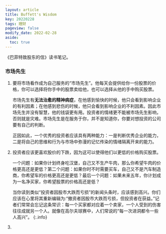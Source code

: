 ```yaml
---
layout: article
title: Buffett's Wisdom
key: 20220228
tags: 理财
pageview: false
modify_date: 2022-02-28
aside:
  toc: true
---
```


《巴菲特致股东的信》读书笔记。

<!--more-->

### 市场先生

1. 要将市场看作成为自己服务的“市场先生”。他每天会提供给你一份股票的价格，你可以选择将你手中的股票卖给他，也可以选择从他的手中购买股票。

   市场先生有**无法治愈的精神病症**，在他感到愉快的时候，他只会看到影响企业的有利因素；在他感到悲伤的时候，他只会看到影响企业的不利因素。因此市场先生并没有智慧，他的钱袋更有用。投资者的情绪更不能被市场先生影响，否则就是灾难。市场先生是在服务于你，并不是知道你，你要对想投资的公司要有自己的判断。

   正因如此，一个优秀的投资者应该具有两种能力：一是判断优秀企业的能力，二是将自己的思维和行为与市场中弥漫的记忆传染的情绪隔离开来的能力。

2. 投资者应该更喜欢股价的下跌，因为这可以使得他们以更低的价格购买股票。

   一个问题：如果你计划终身吃汉堡，自己又不生产牛肉，那么你希望牛肉的价格更高还是更低？第二个问题：如果你时不时需要买车，自己又不是汽车制造商，你希望车的价格更高还是更低？最后一个问题：如果未来五年，你计划成为一名净买家，你希望股票的价格高还是低？

   当你读到类似“投资者因股市大跌而亏损”的新闻头条时，应该感到高兴。你们应该在心里将其重新编辑为:“撤资者因股市大跌而亏损，但投资者在获益。”记者们常常会忘记这条常识：每一个买家都对应着一个卖家，一个人受到的伤害往往成就另一个人。就像在高尔夫球赛中，人们常说的“每一次进洞都令一些人高兴”。
   {:.info}

3. 
   
   